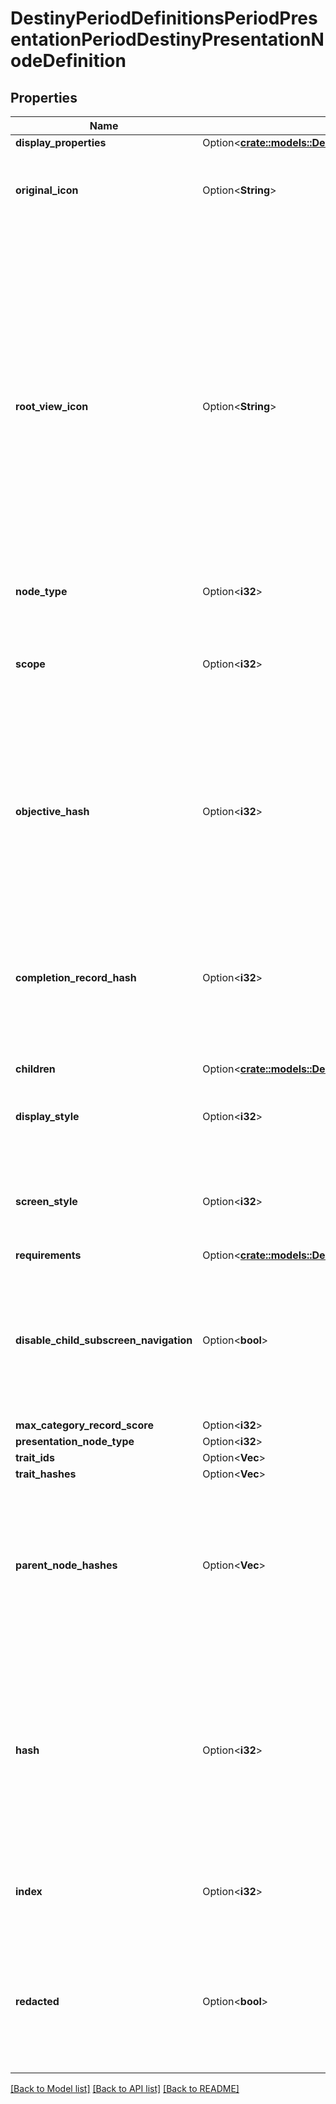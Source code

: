 # DestinyPeriodDefinitionsPeriodPresentationPeriodDestinyPresentationNodeDefinition

## Properties

Name | Type | Description | Notes
------------ | ------------- | ------------- | -------------
**display_properties** | Option<[**crate::models::DestinyPeriodDefinitionsPeriodCommonPeriodDestinyDisplayPropertiesDefinition**](Destiny.Definitions.Common.DestinyDisplayPropertiesDefinition.md)> |  | [optional]
**original_icon** | Option<**String**> | The original icon for this presentation node, before we futzed with it. | [optional]
**root_view_icon** | Option<**String**> | Some presentation nodes are meant to be explicitly shown on the \"root\" or \"entry\" screens for the feature to which they are related. You should use this icon when showing them on such a view, if you have a similar \"entry point\" view in your UI. If you don't have a UI, then I guess it doesn't matter either way does it? | [optional]
**node_type** | Option<**i32**> |  | [optional]
**scope** | Option<**i32**> | Indicates whether this presentation node's state is determined on a per-character or on an account-wide basis. | [optional]
**objective_hash** | Option<**i32**> | If this presentation node shows a related objective (for instance, if it tracks the progress of its children), the objective being tracked is indicated here. | [optional]
**completion_record_hash** | Option<**i32**> | If this presentation node has an associated \"Record\" that you can accomplish for completing its children, this is the identifier of that Record. | [optional]
**children** | Option<[**crate::models::DestinyDefinitionsPresentationDestinyPresentationNodeDefinitionChildren**](Destiny_Definitions_Presentation_DestinyPresentationNodeDefinition_children.md)> |  | [optional]
**display_style** | Option<**i32**> | A hint for how to display this presentation node when it's shown in a list. | [optional]
**screen_style** | Option<**i32**> | A hint for how to display this presentation node when it's shown in its own detail screen. | [optional]
**requirements** | Option<[**crate::models::DestinyDefinitionsPresentationDestinyPresentationNodeDefinitionRequirements**](Destiny_Definitions_Presentation_DestinyPresentationNodeDefinition_requirements.md)> |  | [optional]
**disable_child_subscreen_navigation** | Option<**bool**> | If this presentation node has children, but the game doesn't let you inspect the details of those children, that is indicated here. | [optional]
**max_category_record_score** | Option<**i32**> |  | [optional]
**presentation_node_type** | Option<**i32**> |  | [optional]
**trait_ids** | Option<**Vec<String>**> |  | [optional]
**trait_hashes** | Option<**Vec<i32>**> |  | [optional]
**parent_node_hashes** | Option<**Vec<i32>**> | A quick reference to presentation nodes that have this node as a child. Presentation nodes can be parented under multiple parents. | [optional]
**hash** | Option<**i32**> | The unique identifier for this entity. Guaranteed to be unique for the type of entity, but not globally.  When entities refer to each other in Destiny content, it is this hash that they are referring to. | [optional]
**index** | Option<**i32**> | The index of the entity as it was found in the investment tables. | [optional]
**redacted** | Option<**bool**> | If this is true, then there is an entity with this identifier/type combination, but BNet is not yet allowed to show it. Sorry! | [optional]

[[Back to Model list]](../README.md#documentation-for-models) [[Back to API list]](../README.md#documentation-for-api-endpoints) [[Back to README]](../README.md)


